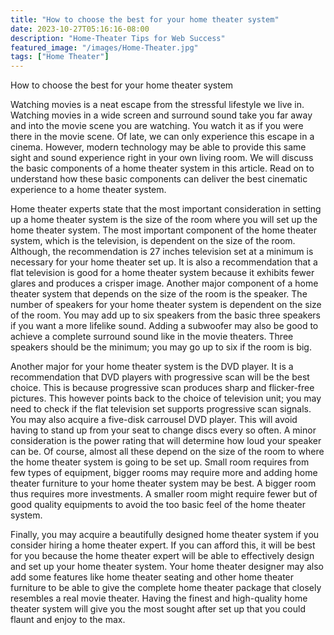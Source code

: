 ```yaml
---
title: "How to choose the best for your home theater system"
date: 2023-10-27T05:16:16-08:00
description: "Home-Theater Tips for Web Success"
featured_image: "/images/Home-Theater.jpg"
tags: ["Home Theater"]
---
```


How to choose the best for your home theater system


Watching movies is a neat escape from the stressful lifestyle we live in. Watching movies in a wide screen and surround sound take you far away and into the movie scene you are watching. You watch it as if you were there in the movie scene. Of late, we can only experience this escape in a cinema. However, modern technology may be able to provide this same sight and sound experience right in your own living room. We will discuss the basic components of a home theater system in this article. Read on to understand how these basic components can deliver the best cinematic experience to a home theater system.

Home theater experts state that the most important consideration in setting up a home theater system is the size of the room where you will set up the home theater system. The most important component of the home theater system, which is the television, is dependent on the size of the room. Although, the recommendation is 27 inches television set at a minimum is necessary for your home theater set up. It is also a recommendation that a flat television is good for a home theater system because it exhibits fewer glares and produces a crisper image. Another major component of a home theater system that depends on the size of the room is the speaker. The number of speakers for your home theater system is dependent on the size of the room. You may add up to six speakers from the basic three speakers if you want a more lifelike sound. Adding a subwoofer may also be good to achieve a complete surround sound like in the movie theaters. Three speakers should be the minimum; you may go up to six if the room is big. 

Another major for your home theater system is the DVD player. It is a recommendation that DVD players with progressive scan will be the best choice. This is because progressive scan produces sharp and flicker-free pictures. This however points back to the choice of television unit; you may need to check if the flat television set supports progressive scan signals. You may also acquire a five-disk carrousel DVD player. This will avoid having to stand up from your seat to change discs every so often. A minor consideration is the power rating that will determine how loud your speaker can be. Of course, almost all these depend on the size of the room to where the home theater system is going to be set up. Small room requires from few types of equipment, bigger rooms may require more and adding home theater furniture to your home theater system may be best. A bigger room thus requires more investments. A smaller room might require fewer but of good quality equipments to avoid the too basic feel of the home theater system.

Finally, you may acquire a beautifully designed home theater system if you consider hiring a home theater expert. If you can afford this, it will be best for you because the home theater expert will be able to effectively design and set up your home theater system. Your home theater designer may also add some features like home theater seating and other home theater furniture to be able to give the complete home theater package that closely resembles a real movie theater. Having the finest and high-quality home theater system will give you the most sought after set up that you could flaunt and enjoy to the max.

